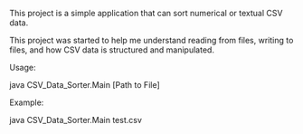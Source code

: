 This project is a simple application that can sort numerical or textual CSV data.

This project was started to help me understand reading from files, writing to files, and how CSV data is structured and manipulated.

Usage:

java CSV_Data_Sorter.Main [Path to File]

Example:

java CSV_Data_Sorter.Main test.csv